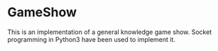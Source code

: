 # GameShow
This is an implementation of a general knowledge game show. Socket programming in Python3 have been used to implement it. 
